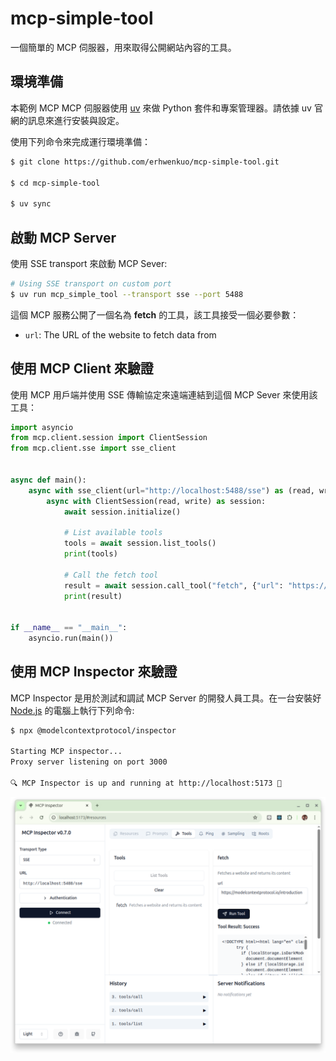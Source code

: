 # mcp-simple-tool

一個簡單的 MCP 伺服器，用來取得公開網站內容的工具。

## 環境準備

本範例 MCP MCP 伺服器使用 [uv](https://docs.astral.sh/uv/) 來做 Python 套件和專案管理器。請依據 uv 官網的訊息來進行安裝與設定。

使用下列命令來完成運行環境準備：

```bash
$ git clone https://github.com/erhwenkuo/mcp-simple-tool.git

$ cd mcp-simple-tool

$ uv sync
```

## 啟動 MCP Server

使用 SSE transport 來啟動 MCP Sever:

```bash
# Using SSE transport on custom port
$ uv run mcp_simple_tool --transport sse --port 5488
```

這個 MCP 服務公開了一個名為 **fetch** 的工具，該工具接受一個必要參數：
- `url`: The URL of the website to fetch data from

## 使用 MCP Client 來驗證

使用 MCP 用戶端并使用 SSE 傳輸協定來遠端連結到這個 MCP Sever 來使用該工具：

```python
import asyncio
from mcp.client.session import ClientSession
from mcp.client.sse import sse_client


async def main():
    async with sse_client(url="http://localhost:5488/sse") as (read, write):
        async with ClientSession(read, write) as session:
            await session.initialize()

            # List available tools
            tools = await session.list_tools()
            print(tools)

            # Call the fetch tool
            result = await session.call_tool("fetch", {"url": "https://modelcontextprotocol.io/introduction"})
            print(result)


if __name__ == "__main__":
    asyncio.run(main())
```

## 使用 MCP Inspector 來驗證

MCP Inspector 是用於測試和調試 MCP Server 的開發人員工具。在一台安裝好 [Node.js](https://nodejs.org/) 的電腦上執行下列命令:

```bash
$ npx @modelcontextprotocol/inspector

Starting MCP inspector...
Proxy server listening on port 3000

🔍 MCP Inspector is up and running at http://localhost:5173 🚀
```

![mcp_inspector](./mcp_inspector_demo.png)

